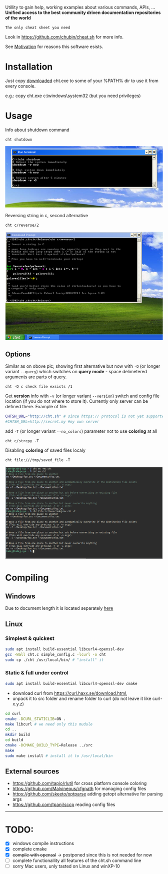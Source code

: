 Utillity to gain help, working examples about various commands, APIs, ... 
__Unified access to the best community driven documentation repositories of the world__

    The only cheat sheet you need

Look in https://github.com/chubin/cheat.sh for more info.

See [Motivation](doc/motivation.md) for reasons this software esists.

# Installation

Just copy [downloaded](https://github.com/tpanj/cht.exe/raw/master/bin/cht.exe)
cht.exe to some of your %PATH% dir to use it from every console.

e.g.: copy cht.exe c:\windows\system32 (but you need privileges)

# Usage
Info about shutdown command
```
cht shutdown
```
![Info about shutdown command](doc/ss_w0.png)

Reversing string in c, second alternative
```
cht c/reverse/2
```
![Reversing string in c, second alternative](doc/ss_w1.png)

## Options
Similar as on obove pic; showing first alternative but now with ```-Q```
(or longer variant ```--query```) which switches on __query mode__ -
space delimetered arguments are parts of query.
```
cht -Q c check file exsists /1
```

Get __version__ info with ```-v``` (or longer variant ```--version```)
switch and config file location (if you do not where to store it).
Currently only server can be defined there. Example of file:
```sh
CHTSH_URL="http://cht.sh" # since https:// protocol is not yet supported, default server
#CHTSH_URL=http://secret.my #my own server
```
add `-T` (or longer variant ```--no_colors```) parameter not to use __coloring__ at all
```
cht c/strcpy -T
```
Disabling __coloring__ of saved files localy
```
cht file:///tmp/saved_file -T
```
![Removing colors](doc/ss_lin1.png)

# Compiling
## Windows
Due to document length it is located separately [here](doc/compile_ms.md)

## Linux
### Simplest & quickest
```sh
sudo apt install build-essential libcurl4-openssl-dev
gcc -Wall cht.c simple_config.c -lcurl -o cht
sudo cp ./cht /usr/local/bin/ # "install" it
```
### Static & full under control
```sh
sudo apt install build-essential libcurl4-openssl-dev cmake
```
* download curl from https://curl.haxx.se/download.html,
* unpack it to src folder and rename folder to curl (do not leave it like curl-x.y.z)
```sh
cd curl
cmake -DCURL_STATICLIB=ON .
make libcurl # we need only this mudule
cd ..
mkdir build
cd build
cmake -DCMAKE_BUILD_TYPE=Release ../src
make
sudo make install # install it to /usr/local/bin
```
## External sources
* https://github.com/tapio/rlutil for cross platform console coloring
* https://github.com/Malvineous/cfgpath for managing config files
* https://github.com/skeeto/optparse adding getopt alternative for parsing args
* https://github.com/tpanj/sccp reading config files
------------------

# TODO:
- [X] windows compile instructions
- [X] complete cmake
- [X] ~~compile with openssl~~ → postponed since this is not needed for now
- [ ] complete functionallity all features of the cht.sh command line
- [ ] sorry Mac users, unly tasted on Linux and winXP-10
